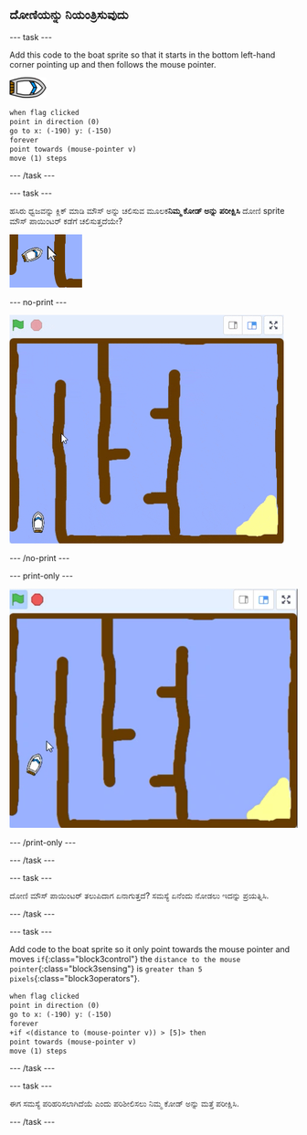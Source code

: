 ## ದೋಣಿಯನ್ನು ನಿಯಂತ್ರಿಸುವುದು

\--- task \---

Add this code to the boat sprite so that it starts in the bottom left-hand corner pointing up and then follows the mouse pointer.

![ದೋಣಿ -sprite](images/boat_resize.png)

```blocks3
when flag clicked
point in direction (0)
go to x: (-190) y: (-150)
forever
point towards (mouse-pointer v)
move (1) steps
```

\--- /task \---

\--- task \---

ಹಸಿರು ಧ್ವಜವನ್ನು ಕ್ಲಿಕ್ ಮಾಡಿ ಮೌಸ್ ಅನ್ನು ಚಲಿಸುವ ಮೂಲಕ**ನಿಮ್ಮ ಕೋಡ್ ಅನ್ನು ಪರೀಕ್ಷಿಸಿ** ದೋಣಿ sprite ಮೌಸ್ ಪಾಯಿಂಟರ್ ಕಡೆಗೆ ಚಲಿಸುತ್ತದೆಯೇ?

![ಸ್ಕ್ರೀನ್‍ಶಾಟ್](images/boat-mouse.png)

\--- no-print \---

![ಸ್ಕ್ರೀನ್‍ಶಾಟ್](images/boat-pointer-test-anim.gif)

\--- /no-print \---

\--- print-only \---

![ಸ್ಕ್ರೀನ್‍ಶಾಟ್](images/boat-pointer-test-anim.png)

\--- /print-only \---

\--- /task \---

\--- task \---

ದೋಣಿ ಮೌಸ್ ಪಾಯಿಂಟರ್ ತಲುಪಿದಾಗ ಏನಾಗುತ್ತದೆ? ಸಮಸ್ಯೆ ಏನೆಂದು ನೋಡಲು ಇದನ್ನು ಪ್ರಯತ್ನಿಸಿ.

\--- /task \---

\--- task \---

Add code to the boat sprite so it only point towards the mouse pointer and moves `if`{:class="block3control"} the `distance to the mouse pointer`{:class="block3sensing"} is `greater than 5 pixels`{:class="block3operators"}.

```blocks3
when flag clicked
point in direction (0)
go to x: (-190) y: (-150)
forever
+if <(distance to (mouse-pointer v)) > [5]> then
point towards (mouse-pointer v)
move (1) steps
```

\--- /task \---

\--- task \---

ಈಗ ಸಮಸ್ಯೆ ಪರಿಹರಿಸಲಾಗಿದೆಯೆ ಎಂದು ಪರಿಶೀಲಿಸಲು ನಿಮ್ಮ ಕೋಡ್ ಅನ್ನು ಮತ್ತೆ ಪರೀಕ್ಷಿಸಿ.

\--- /task \---